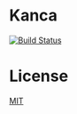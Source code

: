 # Kanca

[![Build Status](https://travis-ci.org/hellowin/kanca.svg?branch=master)](https://travis-ci.org/hellowin/kanca)

# License

[MIT](https://github.com/hellowin/kanca/blob/master/LICENSE)